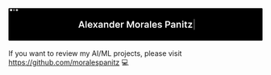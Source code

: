 <img src="./header.png"/>

If you want to review my AI/ML projects, please visit https://github.com/moralespanitz 💻

